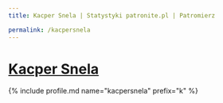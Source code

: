 ```yaml
---
title: Kacper Snela | Statystyki patronite.pl | Patromierz

permalink: /kacpersnela
---
```


# [Kacper Snela](https://patronite.pl/kacpersnela)

{% include profile.md name="kacpersnela" prefix="k" %}

